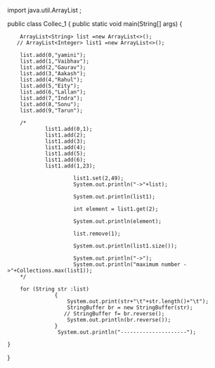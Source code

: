 import java.util.ArrayList ;

public class Collec_1
 {
    public static void main(String[] args)
    {

        ArrayList<String> list =new ArrayList<>();
       // ArrayList<Integer> list1 =new ArrayList<>();

        list.add(0,"yamini");
        list.add(1,"Vaibhav");
        list.add(2,"Gaurav");
        list.add(3,"Aakash");
        list.add(4,"Rahul");
        list.add(5,"Eity");
        list.add(6,"Lallan");
        list.add(7,"Indra");
        list.add(8,"Sonu");
        list.add(9,"Tarun");

        /*
                list1.add(0,1);
                list1.add(2);
                list1.add(3);
                list1.add(4);
                list1.add(5);
                list1.add(6);
                list1.add(1,23);

                         list1.set(2,49);
                         System.out.println("->"+list);

                         System.out.println(list1);

                         int element = list1.get(2);

                         System.out.println(element);

                         list.remove(1);

                         System.out.println(list1.size());

                         System.out.println("->");
                         System.out.println("maximum number ->"+Collections.max(list1));
        */

        for (String str :list)
                   {
                       System.out.print(str+"\t"+str.length()+"\t");
                       StringBuffer br = new StringBuffer(str);
                      // StringBuffer f= br.reverse();
                       System.out.println(br.reverse());
                   }
                    System.out.println("---------------------");

    }
 }
